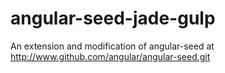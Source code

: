 # angular-seed-jade-gulp

An extension and modification of angular-seed at http://www.github.com/angular/angular-seed.git